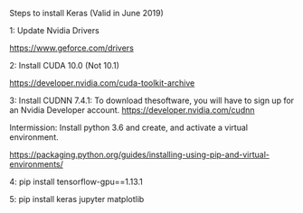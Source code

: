 Steps to install Keras (Valid in June 2019)

1: Update Nvidia Drivers

https://www.geforce.com/drivers

2: Install CUDA 10.0 (Not 10.1)

https://developer.nvidia.com/cuda-toolkit-archive

3: Install CUDNN 7.4.1:
To download thesoftware, you will have to sign up for an Nvidia Developer account.
https://developer.nvidia.com/cudnn

Intermission: Install python 3.6 and create, and activate a virtual environment.

https://packaging.python.org/guides/installing-using-pip-and-virtual-environments/

4: pip install tensorflow-gpu==1.13.1

5: pip install keras jupyter matplotlib
